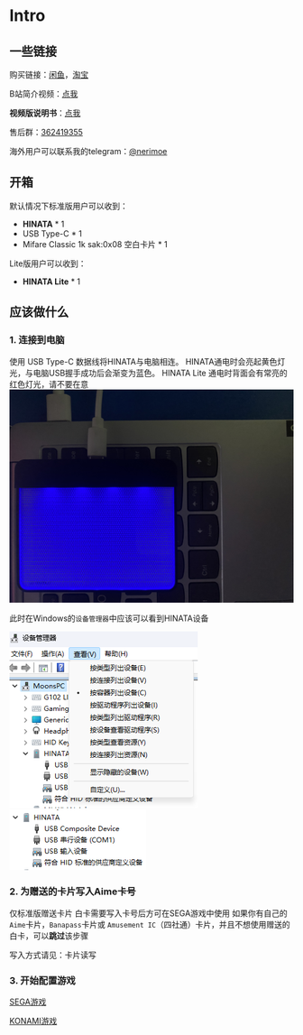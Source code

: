 # Intro

## 一些链接
购买链接：[闲鱼](https://h5.m.goofish.com/item?id=760869027435&ut_sk=1.ZSf9EO9a4R0DAGErR7SMLFRy_21407387_1717915654534.copy.detail.760869027435.3833406938&forceFlush=1)，[淘宝](https://h5.m.taobao.com/awp/core/detail.htm?ft=t&id=764204902702)

B站简介视频：[点我](https://www.bilibili.com/video/BV1Gi421i7ej/)

**视频版说明书**：[点我](https://www.bilibili.com/video/BV1VQCUYyEGA/)

售后群：[362419355](http://qm.qq.com/cgi-bin/qm/qr?_wv=1027&k=UsIXEToqQiFhIiwZTJ8wAexth6r-v4rf&authKey=1RXOSjD3PBobR8neZ02S9wPpoqvuVcFaB2xiUTUFT3tQoxdpJEq7vHvM3vXbNqbA&noverify=0&group_code=362419355)

海外用户可以联系我的telegram：[@nerimoe](http://t.me/nerimoe)

## 开箱
默认情况下标准版用户可以收到：
* **HINATA** * 1
* USB Type-C * 1
* Mifare Classic 1k sak:0x08 空白卡片 * 1

Lite版用户可以收到：
* **HINATA Lite** * 1

## 应该做什么
### 1. 连接到电脑
使用 USB Type-C 数据线将HINATA与电脑相连。
HINATA通电时会亮起黄色灯光，与电脑USB握手成功后会渐变为蓝色。
HINATA Lite 通电时背面会有常亮的红色灯光，请不要在意
![正确连接](<assets/connection.jpg>)

此时在Windows的```设备管理器```中应该可以看到HINATA设备

![设备管理器0](<assets/devmgr0.png>) ![设备管理器1](<assets/devmgr1.png>)


### 2. 为赠送的卡片写入Aime卡号
仅标准版赠送卡片
白卡需要写入卡号后方可在SEGA游戏中使用
如果你有自己的`Aime`卡片，`Banapass`卡片或 `Amusement IC`（四社通）卡片，并且不想使用赠送的白卡，可以**跳过**该步骤

写入方式请见：卡片读写

### 3. 开始配置游戏
[SEGA游戏](SEGA/README.md)

[KONAMI游戏]()

